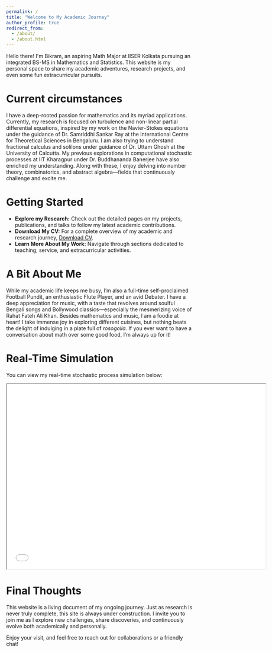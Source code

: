 ```yaml
---
permalink: /
title: "Welcome to My Academic Journey"
author_profile: true
redirect_from: 
  - /about/
  - /about.html
---
```


Hello there! I'm Bikram, an aspiring Math Major at IISER Kolkata pursuing an integrated BS-MS in Mathematics and Statistics. This website is my personal space to share my academic adventures, research projects, and even some fun extracurricular pursuits.

Current circumstances
======
I have a deep-rooted passion for mathematics and its myriad applications. Currently, my research is focused on turbulence and non-linear partial differential equations, inspired by my work on the Navier-Stokes equations under the guidance of Dr. Samriddhi Sankar Ray at the International Centre for Theoretical Sciences in Bengaluru. I am also trying to understand fractional calculus and solilons under guidance of Dr. Uttam Ghosh at the University of Calcutta. My previous explorations in computational stochastic processes at IIT Kharagpur under Dr. Buddhananda Banerjee have also enriched my understanding. Along with these, I enjoy delving into number theory, combinatorics, and abstract algebra—fields that continuously challenge and excite me.



Getting Started
======
- **Explore my Research:** Check out the detailed pages on my projects, publications, and talks to follow my latest academic contributions.
- **Download My CV:** For a complete overview of my academic and research journey, [Download CV](../assets/bik_CV.pdf).
- **Learn More About My Work:** Navigate through sections dedicated to teaching, service, and extracurricular activities.
  
A Bit About Me
======
While my academic life keeps me busy, I’m also a full-time self-proclaimed Football Pundit, an enthusiastic Flute Player, and an avid Debater. I have a deep appreciation for music, with a taste that revolves around soulful Bengali songs and Bollywood classics—especially the mesmerizing voice of Rahat Fateh Ali Khan. Besides mathematics and music, I am a foodie at heart! I take immense joy in exploring different cuisines, but nothing beats the delight of indulging in a plate full of *rosogolla*. If you ever want to have a conversation about math over some good food, I’m always up for it!

Real-Time Simulation
======
You can view my real-time stochastic process simulation below:
<iframe src="/assets/simulation.html" width="700" height="500"></iframe>


Final Thoughts
======
This website is a living document of my ongoing journey. Just as research is never truly complete, this site is always under construction. I invite you to join me as I explore new challenges, share discoveries, and continuously evolve both academically and personally.

Enjoy your visit, and feel free to reach out for collaborations or a friendly chat!
